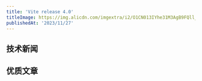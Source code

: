 ```yaml
---
title: 'Vite release 4.0'
titleImage: https://img.alicdn.com/imgextra/i2/O1CN013IYhe31M3AgB9FQll_!!6000000001378-0-tps-1920-1280.jpg_1200x1200.jpg
publishedAt: '2023/11/27'
---
```


## 技术新闻

## 优质文章
